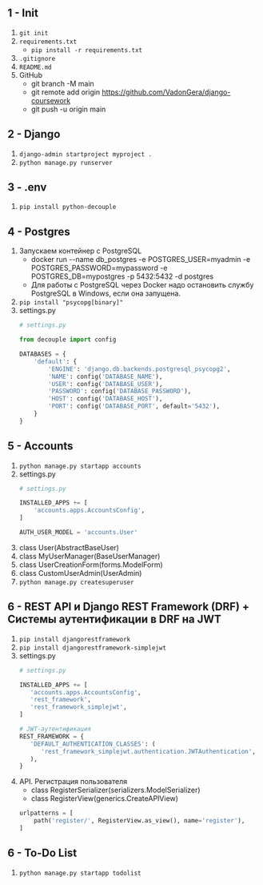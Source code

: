 ## 1 - Init
1. `git init`
2. `requirements.txt`
   + `pip install -r requirements.txt`
3. `.gitignore`
4. `README.md`
5. GitHub
   + git branch -M main
   + git remote add origin https://github.com/VadonGera/django-coursework
   + git push -u origin main

## 2 - Django

1. `django-admin startproject myproject .`
2. `python manage.py runserver`

## 3 - .env

1. `pip install python-decouple`

## 4 - Postgres

1. Запускаем контейнер с PostgreSQL
   + docker run --name db_postgres -e POSTGRES_USER=myadmin -e POSTGRES_PASSWORD=mypassword -e POSTGRES_DB=mypostgres -p 5432:5432 -d postgres
   + Для работы с PostgreSQL через Docker надо остановить службу PostgreSQL в Windows, если она запущена.
2. `pip install "psycopg[binary]"`
3. settings.py
   ```python
   # settings.py
   
   from decouple import config
   
   DATABASES = {
       'default': {
           'ENGINE': 'django.db.backends.postgresql_psycopg2',
           'NAME': config('DATABASE_NAME'),
           'USER': config('DATABASE_USER'),
           'PASSWORD': config('DATABASE_PASSWORD'),
           'HOST': config('DATABASE_HOST'),
           'PORT': config('DATABASE_PORT', default='5432'),
       }
   }
   ```

## 5 - Accounts

1. `python manage.py startapp accounts`
2. settings.py
   ```python
   # settings.py
   
   INSTALLED_APPS += [
       'accounts.apps.AccountsConfig',
   ]
   
   AUTH_USER_MODEL = 'accounts.User'
   ```
2. class User(AbstractBaseUser)
3. class MyUserManager(BaseUserManager)
4. class UserCreationForm(forms.ModelForm)
5. class CustomUserAdmin(UserAdmin)
7. `python manage.py createsuperuser`

## 6 - REST API и Django REST Framework (DRF) + Системы аутентификации в DRF на JWT

1. `pip install djangorestframework`
2. `pip install djangorestframework-simplejwt`
3. settings.py
   ```python
   # settings.py
   
   INSTALLED_APPS += [
      'accounts.apps.AccountsConfig',
      'rest_framework',
      'rest_framework_simplejwt',
   ]

   # JWT-аутентификация
   REST_FRAMEWORK = {
      'DEFAULT_AUTHENTICATION_CLASSES': (
         'rest_framework_simplejwt.authentication.JWTAuthentication',
      ),
   }
   ```
4. API. Регистрация пользователя
   + class RegisterSerializer(serializers.ModelSerializer)
   + class RegisterView(generics.CreateAPIView)
   ```python
   urlpatterns = [
       path('register/', RegisterView.as_view(), name='register'),
   ]
   ```

## 6 - To-Do List

1. `python manage.py startapp todolist`


